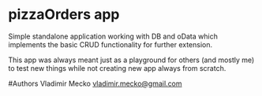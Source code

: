 # pizzaOrders app
Simple standalone application working with DB and oData
which implements the basic CRUD functionality for further extension.

This app was always meant just as a playground for others (and mostly me) 
to test new things while not creating new app always from scratch.

#Authors
Vladimir Mecko vladimir.mecko@gmail.com
